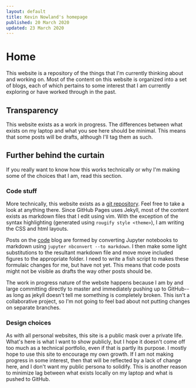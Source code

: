 ```yaml
---
layout: default
title: Kevin Nowland's homepage
published: 20 March 2020
updated: 23 March 2020
---
```



# Home


This website is a repository of the things that I'm currently thinking about
and working on. Most of the content on this website is organized into a set of
blogs, each of which pertains to some interest that I am currently exploring
or have worked through in the past.


## Transparency


This website exists as a work in progress. The differences between what 
exists on my laptop and what you see here should be minimal. This means
that some posts will be drafts, although I'll tag them as such.


## Further behind the curtain


If you really want to know how this works technically or why I'm making some
of the choices that I am, read this section.


### Code stuff


More technically, this website exists as a 
[git repository](https://github.com/kevinnowland/kevinnowland.github.io).
Feel free to take a look at anything there. Since GitHub Pages uses Jekyll,
most of the content exists as markdown files that I edit using vim. With
the exception of the syntax highlighting (generated using 
`rougify style <theme>`), I am writing the CSS and html layouts.

Posts on the <a class="inline" href="/code">code</a> blog are formed by 
converting Jupyter notebooks to markdown using 
`jupyter nbconvert --to markdown`. I then make some light substitutions to 
the resultant markdown file and move move included figures to the appropriate 
folder. I need to write a fish script to makes these formulaic changes for me,
but have not yet. This means that code posts might not be visible as drafts 
the way other posts should be.

The work in progress nature of the webste happens because I am by and
large committing directly to master and immediately pushing up to GitHub--
as long as jekyll doesn't tell me something is completely broken. This
isn't a collaborative project, so I'm not going to feel bad about not putting 
changes on separate branches.


### Design choices


As with all personal websites, this site is a public mask over a private life.
What's here is what I want to show publicly, but I hope it doesn't come off
too much as a technical portfolio, even if that is partly its purpose.
I mostly hope to use this site to encourage my own growth. If I am not 
making progress in some interest, then that will be reflected by 
a lack of change here, and I don't want my public persona to solidify. 
This is another reason to minimize lag between what exists locally on
my laptop and what is pushed to GitHub.
